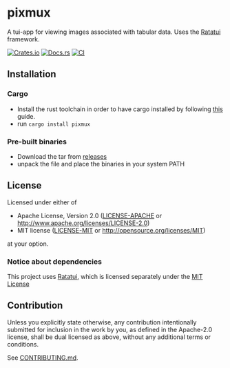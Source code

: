# pixmux

A tui-app for viewing images associated with tabular data. Uses the [Ratatui] framework.

[Ratatui]: https://ratatui.rs
[![Crates.io](https://img.shields.io/crates/v/pixmux.svg)](https://crates.io/crates/pixmux)
[![Docs.rs](https://docs.rs/pixmux/badge.svg)](https://docs.rs/pixmux)
[![CI](https://github.com/bmblb3/pixmux/workflows/CI/badge.svg)](https://github.com/bmblb3/pixmux/actions)

## Installation

### Cargo

* Install the rust toolchain in order to have cargo installed by following
  [this](https://www.rust-lang.org/tools/install) guide.
* run `cargo install pixmux`

### Pre-built binaries
* Download the tar from [releases](https://github.com/bmblb3/pixmux/releases)
* unpack the file and place the binaries in your system PATH

## License

Licensed under either of

 * Apache License, Version 2.0
   ([LICENSE-APACHE](LICENSE-APACHE) or http://www.apache.org/licenses/LICENSE-2.0)
 * MIT license
   ([LICENSE-MIT](LICENSE-MIT) or http://opensource.org/licenses/MIT)

at your option.

### Notice about dependencies
This project uses [Ratatui], which is licensed separately
under the [MIT License](LICENSE-MIT)

## Contribution

Unless you explicitly state otherwise, any contribution intentionally submitted
for inclusion in the work by you, as defined in the Apache-2.0 license, shall be
dual licensed as above, without any additional terms or conditions.

See [CONTRIBUTING.md](CONTRIBUTING.md).
